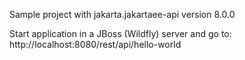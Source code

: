 Sample project with <artifactId>jakarta.jakartaee-api</artifactId> version 8.0.0

Start application in a JBoss (Wildfly) server and go to:
http://localhost:8080/rest/api/hello-world
